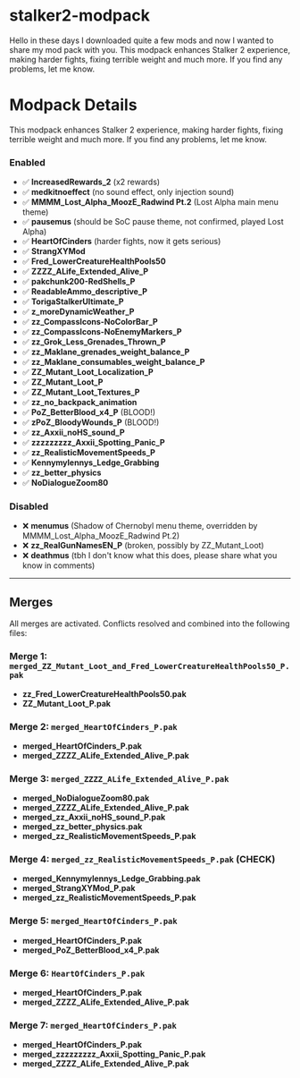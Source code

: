 # stalker2-modpack
Hello in these days I downloaded quite a few mods and now I wanted to share my mod pack with you. This modpack enhances Stalker 2 experience, making harder fights, fixing terrible weight and much more.  If you find any problems, let me know.

# Modpack Details
This modpack enhances Stalker 2 experience, making harder fights, fixing terrible weight and much more.
If you find any problems, let me know.

### Enabled
- ✅ **IncreasedRewards_2** (x2 rewards)
- ✅ **medkitnoeffect** (no sound effect, only injection sound)
- ✅ **MMMM_Lost_Alpha_MoozE_Radwind Pt.2** (Lost Alpha main menu theme)
- ✅ **pausemus** (should be SoC pause theme, not confirmed, played Lost Alpha)
- ✅ **HeartOfCinders** (harder fights, now it gets serious)
- ✅ **StrangXYMod**
- ✅ **Fred_LowerCreatureHealthPools50**
- ✅ **ZZZZ_ALife_Extended_Alive_P**
- ✅ **pakchunk200-RedShells_P**
- ✅ **ReadableAmmo_descriptive_P**
- ✅ **TorigaStalkerUltimate_P**
- ✅ **z_moreDynamicWeather_P**
- ✅ **zz_CompassIcons-NoColorBar_P**
- ✅ **zz_CompassIcons-NoEnemyMarkers_P**
- ✅ **zz_Grok_Less_Grenades_Thrown_P**
- ✅ **zz_Maklane_grenades_weight_balance_P**
- ✅ **zz_Maklane_consumables_weight_balance_P**
- ✅ **ZZ_Mutant_Loot_Localization_P**
- ✅ **ZZ_Mutant_Loot_P**
- ✅ **ZZ_Mutant_Loot_Textures_P**
- ✅ **zz_no_backpack_animation**
- ✅ **PoZ_BetterBlood_x4_P** (BLOOD!)
- ✅ **zPoZ_BloodyWounds_P** (BLOOD!)
- ✅ **zz_Axxii_noHS_sound_P**
- ✅ **zzzzzzzzz_Axxii_Spotting_Panic_P**
- ✅ **zz_RealisticMovementSpeeds_P**
- ✅ **Kennymylennys_Ledge_Grabbing**
- ✅ **zz_better_physics**
- ✅ **NoDialogueZoom80**

### Disabled
- ❌ **menumus** (Shadow of Chernobyl menu theme, overridden by MMMM_Lost_Alpha_MoozE_Radwind Pt.2)
- ❌ **zz_RealGunNamesEN_P** (broken, possibly by ZZ_Mutant_Loot)
- ❌ **deathmus** (tbh I don't know what this does, please share what you know in comments)

---

## Merges
All merges are activated. Conflicts resolved and combined into the following files:

### Merge 1: `merged_ZZ_Mutant_Loot_and_Fred_LowerCreatureHealthPools50_P.pak`
- **zz_Fred_LowerCreatureHealthPools50.pak**
- **ZZ_Mutant_Loot_P.pak**

### Merge 2: `merged_HeartOfCinders_P.pak`
- **merged_HeartOfCinders_P.pak**
- **merged_ZZZZ_ALife_Extended_Alive_P.pak**

### Merge 3: `merged_ZZZZ_ALife_Extended_Alive_P.pak`
- **merged_NoDialogueZoom80.pak**
- **merged_ZZZZ_ALife_Extended_Alive_P.pak**
- **merged_zz_Axxii_noHS_sound_P.pak**
- **merged_zz_better_physics.pak**
- **merged_zz_RealisticMovementSpeeds_P.pak**

### Merge 4: `merged_zz_RealisticMovementSpeeds_P.pak` (CHECK)
- **merged_Kennymylennys_Ledge_Grabbing.pak**
- **merged_StrangXYMod_P.pak**
- **merged_zz_RealisticMovementSpeeds_P.pak**

### Merge 5: `merged_HeartOfCinders_P.pak`
- **merged_HeartOfCinders_P.pak**
- **merged_PoZ_BetterBlood_x4_P.pak**

### Merge 6: `HeartOfCinders_P.pak`
- **merged_HeartOfCinders_P.pak**
- **merged_ZZZZ_ALife_Extended_Alive_P.pak**

### Merge 7: `merged_HeartOfCinders_P.pak`
- **merged_HeartOfCinders_P.pak**
- **merged_zzzzzzzzz_Axxii_Spotting_Panic_P.pak**
- **merged_ZZZZ_ALife_Extended_Alive_P.pak**
